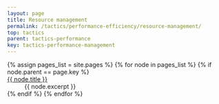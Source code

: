 ```yaml
---
layout: page
title: Resource management
permalink: /tactics/performance-efficiency/resource-management/
top: tactics
parent: tactics-performance
key: tactics-performance-management
---
```


<dl>
{% assign pages_list = site.pages %}
{% for node in pages_list %}
    {% if node.parent == page.key %}
        <dt>
            <a href="{{ node.url | relative_url }}">{{ node.title }}</a>
        </dt>
        <dd>{{ node.excerpt }}</dd>
    {% endif %}
{% endfor %}
</dl>
